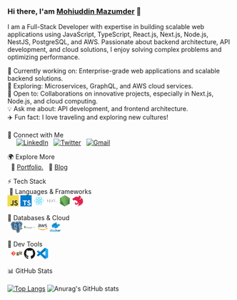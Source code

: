 ### Hi there, I'am [Mohiuddin Mazumder](https://mohiuddin-mazumder.web.app/) 👋 </br>
I am a Full-Stack Developer with expertise in building scalable web applications using JavaScript, TypeScript, React.js, Next.js, Node.js, NestJS, PostgreSQL, and AWS. Passionate about backend architecture, API development, and cloud solutions, I enjoy solving complex problems and optimizing performance.

🚀 Currently working on: Enterprise-grade web applications and scalable backend solutions. </br>
🌱 Exploring: Microservices, GraphQL, and AWS cloud services. </br>
👯 Open to: Collaborations on innovative projects, especially in Next.js, Node.js, and cloud computing. </br>
💡 Ask me about: API development, and frontend architecture. </br>
✈️ Fun fact: I love traveling and exploring new cultures! </br> </br>
🔗 Connect with Me </br>
&nbsp; &nbsp; &nbsp;<a href="https://www.linkedin.com/in/mohiuddin-mazumder-2385961b1/"><img alt="LinkedIn" src="https://img.shields.io/badge/LinkedIn-%230077B5.svg?&style=flat&logo=linkedin&logoColor=white"/></a>   <a href="https://twitter.com/MohiuddinMazum1"><img alt="Twitter" src="https://img.shields.io/badge/Twitter-%231DA1F2.svg?&style=flat&logo=twitter&logoColor=white"/></a>   <a href="mailto:mohiuddinmazumder94@gmail.com"><img alt="Gmail" src="https://img.shields.io/badge/Gmail-D14836?style=flat&logo=gmail&logoColor=white" /></a>  

🌍 Explore More </br>
&nbsp; 📜 [Portfolio.](https://mohiuddin-mazumder.web.app/) 
&nbsp; 📝 [Blog](https://mohiuddinmazumder94.medium.com/)

⚡ Tech Stack </br>
&nbsp;🔹 Languages & Frameworks </br>
<code><img height="25" src="https://raw.githubusercontent.com/github/explore/main/topics/javascript/javascript.png"></code> <code><img height="25" src="https://raw.githubusercontent.com/github/explore/main/topics/typescript/typescript.png"></code> <code><img height="25" src="https://raw.githubusercontent.com/github/explore/main/topics/react/react.png"></code> <code><img height="25" src="https://raw.githubusercontent.com/github/explore/main/topics/nextjs/nextjs.png"></code> <code><img height="25" src="https://raw.githubusercontent.com/github/explore/main/topics/nodejs/nodejs.png"></code> <code><img height="25" src="https://raw.githubusercontent.com/github/explore/main/topics/nestjs/nestjs.png"></code>

🔹 Databases & Cloud </br>
&nbsp; <code><img height="25" src="https://raw.githubusercontent.com/github/explore/main/topics/postgresql/postgresql.png"></code> <code><img height="25" src="https://raw.githubusercontent.com/github/explore/main/topics/mongodb/mongodb.png"></code> <code><img height="25" src="https://raw.githubusercontent.com/github/explore/main/topics/aws/aws.png"></code> <code><img height="25" src="https://raw.githubusercontent.com/github/explore/main/topics/docker/docker.png"></code>

🔹 Dev Tools </br>
&nbsp; <code><img height="25" src="https://raw.githubusercontent.com/github/explore/main/topics/git/git.png"></code> <code><img height="25" src="https://raw.githubusercontent.com/github/explore/main/topics/github/github.png"></code> <code><img height="25" src="https://raw.githubusercontent.com/github/explore/main/topics/visual-studio-code/visual-studio-code.png"></code>

📊 GitHub Stats </br> </br>
[![Top Langs](https://github-readme-stats.vercel.app/api/top-langs/?username=mohiuddin007&layout=compact)](https://github.com/mohiuddin007/github-readme-stats)
![Anurag's GitHub stats](https://github-readme-stats.vercel.app/api?username=mohiuddin007&show_icons=true&theme=radical)

